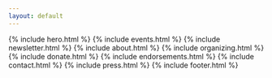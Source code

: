 ```yaml
---
layout: default
---
```


{% include hero.html %}
{% include events.html %}
{% include newsletter.html %}
{% include about.html %}
{% include organizing.html %}
{% include donate.html %}
{% include endorsements.html %}
{% include contact.html %}
{% include press.html %}
{% include footer.html %}
